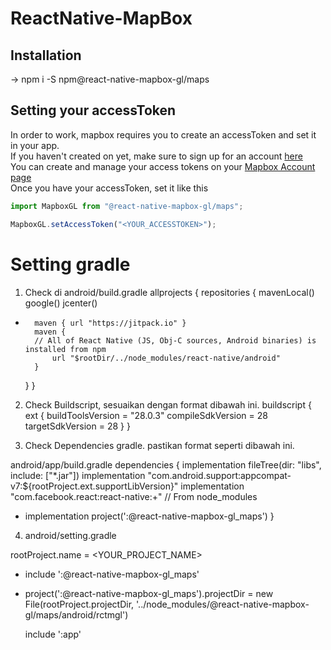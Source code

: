 # ReactNative-MapBox

## Installation
-> npm i -S npm@react-native-mapbox-gl/maps 

## Setting your accessToken

In order to work, mapbox requires you to create an accessToken and set it in your app.  
If you haven't created on yet, make sure to sign up for an account [here](https://www.mapbox.com/signup/)  
You can create and manage your access tokens on your [Mapbox Account page](https://www.mapbox.com/account/)  
Once you have your accessToken, set it like this

```js
import MapboxGL from "@react-native-mapbox-gl/maps";

MapboxGL.setAccessToken("<YOUR_ACCESSTOKEN>");
```

# Setting gradle
1. Check di android/build.gradle
   allprojects {
    repositories {
        mavenLocal()
        google()
        jcenter()
+       maven { url "https://jitpack.io" }
        maven {
        // All of React Native (JS, Obj-C sources, Android binaries) is installed from npm
            url "$rootDir/../node_modules/react-native/android"
        }
     }
   }

2. Check Buildscript, sesuaikan dengan format dibawah ini.
   buildscript {
    ext {
        buildToolsVersion = "28.0.3"
        compileSdkVersion = 28
        targetSdkVersion = 28
    }
   }

3. Check Dependencies gradle. pastikan format seperti dibawah ini. 

  android/app/build.gradle
  dependencies {
    implementation fileTree(dir: "libs", include: ["*.jar"])
    implementation "com.android.support:appcompat-v7:${rootProject.ext.supportLibVersion}"
    implementation "com.facebook.react:react-native:+"  // From node_modules
+   implementation project(':@react-native-mapbox-gl_maps')
  }

4. android/setting.gradle

  rootProject.name = <YOUR_PROJECT_NAME>

+ include ':@react-native-mapbox-gl_maps'
+ project(':@react-native-mapbox-gl_maps').projectDir = new File(rootProject.projectDir, '../node_modules/@react-native-mapbox-gl/maps/android/rctmgl')

  include ':app'
